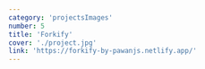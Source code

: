 ```yaml
---
category: 'projectsImages'
number: 5
title: 'Forkify'
cover: './project.jpg'
link: 'https://forkify-by-pawanjs.netlify.app/'
---
```


